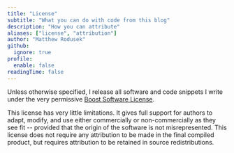 ```yaml
---
title: "License"
subtitle: "What you can do with code from this blog"
description: "How you can attribute"
aliases: ["license", "attribution"]
author: "Matthew Rodusek"
github:
  ignore: true
profile:
  enable: false
readingTime: false
---
```


Unless otherwise specified, I release all software and code snippets I write
under the very permissive [Boost Software License](https://www.boost.org/users/license.html).

This license has very little limitations. It gives full support for authors to
adapt, modify, and use either commercially or non-commercially as they see fit
-- provided that the origin of the software is not misrepresented. This license
does not require any attribution to be made in the final compiled product, but
requires attribution to be retained in source redistributions.
